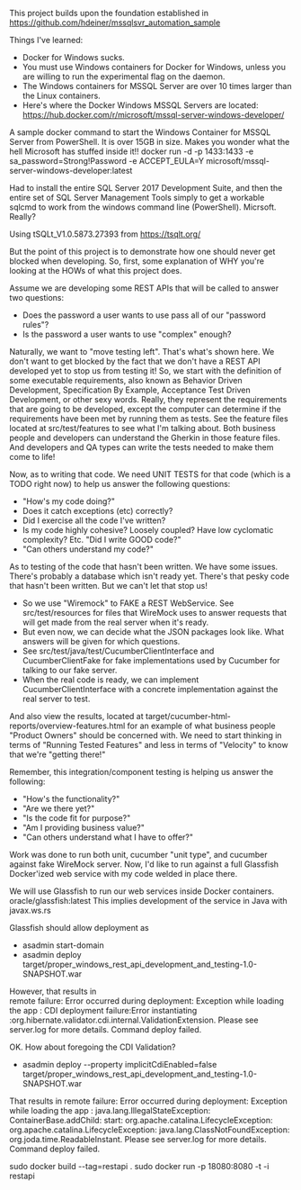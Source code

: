 This project builds upon the foundation established in https://github.com/hdeiner/mssqlsvr_automation_sample

Things I've learned:
* Docker for Windows sucks.
* You must use Windows containers for Docker for Windows, unless you are willing to run the experimental flag on the daemon.  
* The Windows containers for MSSQL Server are over 10 times larger than the Linux containers.  
* Here's where the Docker Windows MSSQL Servers are located:  https://hub.docker.com/r/microsoft/mssql-server-windows-developer/

A sample docker command to start the Windows Container for MSSQL Server from PowerShell.  It is over 15GB in size.  Makes you wonder what the hell Microsoft has stuffed inside it!!
docker run -d -p 1433:1433 -e sa_password=Strong!Password -e ACCEPT_EULA=Y microsoft/mssql-server-windows-developer:latest  

Had to install the entire SQL Server 2017 Development Suite, and then the entire set of SQL Server Management Tools simply to get a workable sqlcmd to work from the windows command line (PowerShell).  Micrsoft.  Really?

Using tSQLt_V1.0.5873.27393 from https://tsqlt.org/

But the point of this project is to demonstrate how one should never get blocked when developing.  So, first, some explanation of WHY you're looking at the HOWs of what this project does.

Assume we are developing some REST APIs that will be called to answer two questions:
* Does the password a user wants to use pass all of our "password rules"?
* Is the password a user wants to use "complex" enough?

Naturally, we want to "move testing left".  That's what's shown here.  We don't want to get blocked by the fact that we don't have a REST API developed yet to stop us from testing it!  So, we start with the definition of some executable requirements, also known as Behavior Driven Development, Specification By Example, Acceptance Test Driven Development, or other sexy words.  Really, they represent the requirements that are going to be developed, except the computer can determine if the requirements have been met by running them as tests.  See the feature files located at src/test/features to see what I'm talking about.  Both business people and developers can understand the Gherkin in those feature files.  And developers and QA types can write the tests needed to make them come to life!

Now, as to writing that code.  We need UNIT TESTS for that code (which is a TODO right now) to help us answer the following questions:
* "How's my code doing?"
* Does it catch exceptions (etc) correctly?
* Did I exercise all the code I've written?
* Is my code highly cohesive?  Loosely coupled?  Have low cyclomatic complexity?  Etc.  "Did I write GOOD code?"
* "Can others understand my code?" 

As to testing of the code that hasn't been written.  We have some issues.  There's probably a database which isn't ready yet.  There's that pesky code that hasn't been written.  But we can't let that stop us!
* So we use "Wiremock" to FAKE a REST WebService.  See src/test/resources for files that WireMock uses to answer requests that will get made from the real server when it's ready.
* But even now, we can decide what the JSON packages look like.  What answers will be given for which questions.
* See src/test/java/test/CucumberClientInterface and CucumberClientFake for fake implementations used by Cucumber for talking to our fake server.
* When the real code is ready, we can implement CucumberClientInterface with a concrete implementation against the real server to test.

And also view the results, located at target/cucumber-html-reports/overview-features.html for an example of what business people "Product Owners" should be concerned with.  We need to start thinking in terms of "Running Tested Features" and less in terms of "Velocity" to know that we're "getting there!"

Remember, this integration/component testing is helping us answer the following:
* "How's the functionality?"
* "Are we there yet?"
* "Is the code fit for purpose?"
* "Am I providing business value?"
* "Can others understand what I have to offer?"

Work was done to run both unit, cucumber "unit type", and cucumber against fake WireMock server.  Now, I'd like to run against a full Glassfish Docker'ized web service with my code welded in place there.

We will use Glassfish to run our web services inside Docker containers.  oracle/glassfish:latest  This implies development of the service in Java with javax.ws.rs

Glassfish should allow deployment as 
* asadmin start-domain
* asadmin deploy  target/proper_windows_rest_api_development_and_testing-1.0-SNAPSHOT.war

However, that results in  
remote failure: Error occurred during deployment: Exception while loading the app : CDI deployment failure:Error instantiating :org.hibernate.validator.cdi.internal.ValidationExtension. Please see server.log for more details.
Command deploy failed.

OK.  How about foregoing the CDI Validation?
* asadmin deploy --property implicitCdiEnabled=false target/proper_windows_rest_api_development_and_testing-1.0-SNAPSHOT.war

That results in 
remote failure: Error occurred during deployment: Exception while loading the app : java.lang.IllegalStateException: ContainerBase.addChild: start: org.apache.catalina.LifecycleException: org.apache.catalina.LifecycleException: java.lang.ClassNotFoundException: org.joda.time.ReadableInstant. Please see server.log for more details.
Command deploy failed.

sudo docker build --tag=restapi .
sudo docker run -p 18080:8080 -t -i restapi

